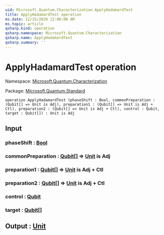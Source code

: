 ```yaml
---
uid: Microsoft.Quantum.Characterization.ApplyHadamardTest
title: ApplyHadamardTest operation
ms.date: 12/15/2020 12:00:00 AM
ms.topic: article
qsharp.kind: operation
qsharp.namespace: Microsoft.Quantum.Characterization
qsharp.name: ApplyHadamardTest
qsharp.summary: ''
---
```


# ApplyHadamardTest operation

Namespace: [Microsoft.Quantum.Characterization](xref:Microsoft.Quantum.Characterization)

Package: [Microsoft.Quantum.Standard](https://nuget.org/packages/Microsoft.Quantum.Standard)




```qsharp
operation ApplyHadamardTest (phaseShift : Bool, commonPreparation : (Qubit[] => Unit is Adj), preparation1 : (Qubit[] => Unit is Adj + Ctl), preparation2 : (Qubit[] => Unit is Adj + Ctl), control : Qubit, target : Qubit[]) : Unit is Adj
```


## Input

### phaseShift : [Bool](xref:microsoft.quantum.lang-ref.bool)




### commonPreparation : [Qubit](xref:microsoft.quantum.lang-ref.qubit)[] => [Unit](xref:microsoft.quantum.lang-ref.unit)  is Adj




### preparation1 : [Qubit](xref:microsoft.quantum.lang-ref.qubit)[] => [Unit](xref:microsoft.quantum.lang-ref.unit)  is Adj + Ctl




### preparation2 : [Qubit](xref:microsoft.quantum.lang-ref.qubit)[] => [Unit](xref:microsoft.quantum.lang-ref.unit)  is Adj + Ctl




### control : [Qubit](xref:microsoft.quantum.lang-ref.qubit)




### target : [Qubit](xref:microsoft.quantum.lang-ref.qubit)[]





## Output : [Unit](xref:microsoft.quantum.lang-ref.unit)

